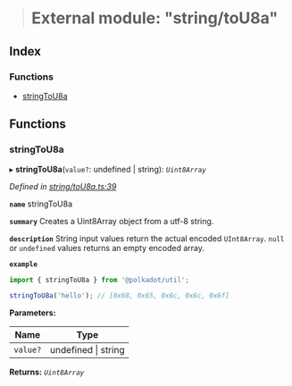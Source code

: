 > # External module: "string/toU8a"

## Index

### Functions

* [stringToU8a](_string_tou8a_.md#stringtou8a)

## Functions

###  stringToU8a

▸ **stringToU8a**(`value?`: undefined | string): *`Uint8Array`*

*Defined in [string/toU8a.ts:39](https://github.com/polkadot-js/common/blob/f0aebfc/packages/util/src/string/toU8a.ts#L39)*

**`name`** stringToU8a

**`summary`** Creates a Uint8Array object from a utf-8 string.

**`description`** 
String input values return the actual encoded `UInt8Array`. `null` or `undefined` values returns an empty encoded array.

**`example`** 
<BR>

```javascript
import { stringToU8a } from '@polkadot/util';

stringToU8a('hello'); // [0x68, 0x65, 0x6c, 0x6c, 0x6f]
```

**Parameters:**

Name | Type |
------ | ------ |
`value?` | undefined \| string |

**Returns:** *`Uint8Array`*